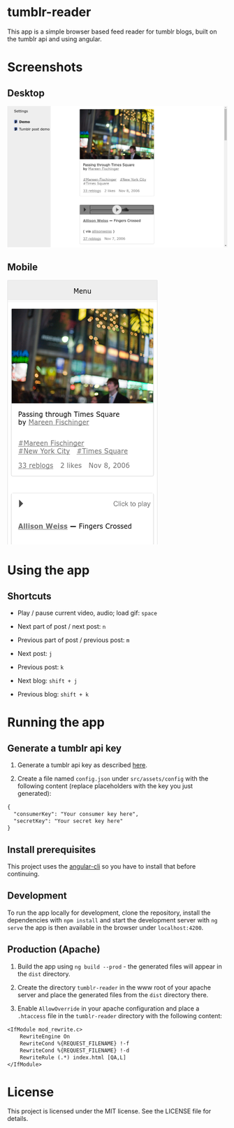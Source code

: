 # tumblr-reader
This app is a simple browser based feed reader for tumblr blogs, built on the tumblr api and using angular.

# Screenshots
## Desktop
![Desktop Screenshot](docs/Screenshot_Desktop.png)

## Mobile
![Mobile Screenshot](docs/Screenshot_Mobile.png)

# Using the app
## Shortcuts
- Play / pause current video, audio; load gif: `space`

- Next part of post / next post: `n`
- Previous part of post / previous post: `m`

- Next post: `j`
- Previous post: `k`

- Next blog: `shift + j`
- Previous blog: `shift + k`

# Running the app
## Generate a tumblr api key
1. Generate a tumblr api key as described [here](https://www.tumblr.com/docs/en/api/v2#what_you_need).

2. Create a file named `config.json` under `src/assets/config` with the following content (replace placeholders with the
key you just generated):
  ```
  {
    "consumerKey": "Your consumer key here",
    "secretKey": "Your secret key here"
  }
  ```

## Install prerequisites
This project uses the [angular-cli](https://github.com/angular/angular-cli#installation) so you have to install that before continuing.

## Development
To run the app locally for development, clone the repository, install the dependencies with `npm install` and 
start the development server with `ng serve` the app is then available in the browser under `localhost:4200`.

## Production (Apache)
1. Build the app using `ng build --prod` - the generated files will appear in the `dist` directory.

2. Create the directory `tumblr-reader` in the www root of your apache server and place the generated files from 
the `dist` directory there.

3. Enable `AllowOverride` in your apache configuration and place a `.htaccess` file in the `tumblr-reader` directory
with the following content: 

  ```
  <IfModule mod_rewrite.c>
      RewriteEngine On
      RewriteCond %{REQUEST_FILENAME} !-f
      RewriteCond %{REQUEST_FILENAME} !-d
      RewriteRule (.*) index.html [QA,L]
  </IfModule>
  ```

# License
This project is licensed under the MIT license. See the LICENSE file for details.
